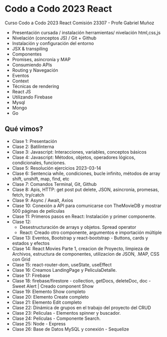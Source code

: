 # Codo a Codo 2023 React

Curso Codo a Codo 2023 React
Comisión 23307 - Profe Gabriel Muñoz

- Presentación cursada / instalación herramientas/ nivelación html,css,js
- Nivelación (conceptos JS) / Git + Github
- Instalación y configuración del entorno
- JSX & transpiling
- Componentes
- Promises, asincronía y MAP
- Consumiendo APIs
- Routing y Navegación
- Eventos
- Context
- Técnicas de rendering
- React JS
- Utilizando Firebase
- Mysql
- Mongo
- Go

## Qué vimos?

- Clase 1: Presentación
- Clase 2: Batilinterna
- Clase 3: Javascript: Interacciones, variables, conceptos básicos
- Clase 4: Javascript: Métodos, objetos, operadores lógicos, condicionales, funciones.
- Clase 5: Resolución ejercicios 2023-03-14
- Clase 6: Sentencia while, condiciones, bucle infinito, métodos de array shift, unshift, map, find, etc
- Clase 7: Comandos Terminal, Git, Github
- Clase 8: Apis, HTTP: get post put delete, JSON, asincronia, promesas, fetch, try/catch
- Clase 9: Async / Await, Axios
- Clase 10: Conexión a API para comunicarse con TheMovieDB y mostrar 500 páginas de películas
- Clase 11: Primeros pasos en React: Instalación y primer componente.
- Clase 12:
    * Desestructuración de arrays y objetos. Spread operator
    * React: Creado otro componente, argumentos e importación múltiple
- Clase 13: Eventos, Bootstrap y react-bootstrap - Buttons, cards y estados y efectos
- Clase 14: React Movies Parte 1, creacion de Proyecto, limpieza de Archivos, estructura de componentes, utilizacion de JSON, .MAP, CSS con Grid
- Clase 15: react-router-dom, useState, useEffect
- Clase 16: Creamos LandingPage y PeliculaDetalle.
- Clase 17: Firebase
- Clase 18: firebase/firestore - collection, getDocs, deleteDoc, doc - Sweet Alert | Creado component Show
- Clase 19: Elemento Show completo
- Clase 20: Elemento Create completo
- Clase 21: Elemento Edit completo
- Clase 22: Dinámica de grupos en el trabajo del proyecto del CRUD
- Clase 23: Peliculas - Elementos spinner y buscador.
- Clase 24: Películas - Componente Search.
- Clase 25: Node - Express
- Clase 26: Base de Datos MySQL y conexión - Sequelize
